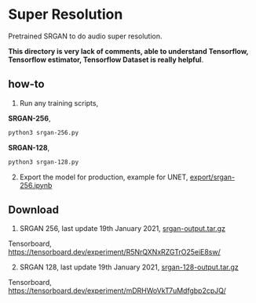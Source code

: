 # Super Resolution

Pretrained SRGAN to do audio super resolution.

**This directory is very lack of comments, able to understand Tensorflow, Tensorflow estimator, Tensorflow Dataset is really helpful**.

## how-to

1. Run any training scripts,

**SRGAN-256**,

```bash
python3 srgan-256.py
```

**SRGAN-128**,

```bash
python3 srgan-128.py
```

2. Export the model for production, example for UNET, [export/srgan-256.ipynb](export/srgan-256.ipynb)

## Download

1. SRGAN 256, last update 19th January 2021, [srgan-output.tar.gz](https://f000.backblazeb2.com/file/malaya-speech-model/pretrained/srgan-output.tar.gz)

Tensorboard, https://tensorboard.dev/experiment/R5NrQXNxRZGTrO25eiE8sw/

2. SRGAN 128, last update 19th January 2021, [srgan-128-output.tar.gz](https://f000.backblazeb2.com/file/malaya-speech-model/pretrained/srgan-128-output.tar.gz)

Tensorboard, https://tensorboard.dev/experiment/mDRHWoVkT7uMdfgbp2cpJQ/
